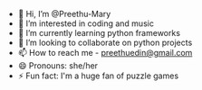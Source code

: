 - 👋 Hi, I’m @Preethu-Mary
- 👀 I’m interested in coding and music
- 🌱 I’m currently learning python frameworks
- 💞️ I’m looking to collaborate on python projects
- 📫 How to reach me - preethuedin@gmail.com
- 😄 Pronouns: she/her
- ⚡ Fun fact: I'm a huge fan of puzzle games

<!---
Preethu-Mary/Preethu-Mary is a ✨ special ✨ repository because its `README.md` (this file) appears on your GitHub profile.
You can click the Preview link to take a look at your changes.
--->
